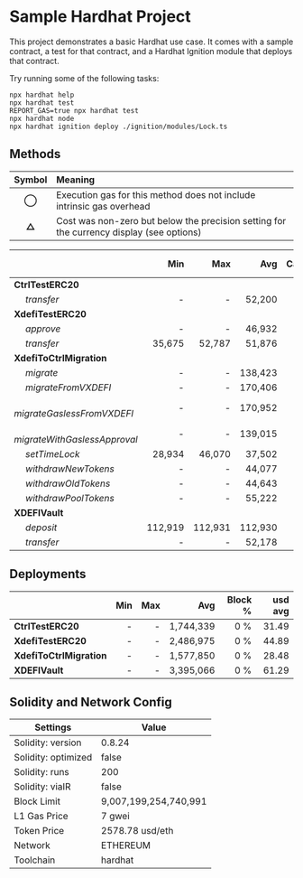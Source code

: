 # Sample Hardhat Project

This project demonstrates a basic Hardhat use case. It comes with a sample contract, a test for that contract, and a Hardhat Ignition module that deploys that contract.

Try running some of the following tasks:

```shell
npx hardhat help
npx hardhat test
REPORT_GAS=true npx hardhat test
npx hardhat node
npx hardhat ignition deploy ./ignition/modules/Lock.ts
```


## Methods
| **Symbol** | **Meaning**                                                                              |
| :--------: | :--------------------------------------------------------------------------------------- |
|    **◯**   | Execution gas for this method does not include intrinsic gas overhead                    |
|    **△**   | Cost was non-zero but below the precision setting for the currency display (see options) |

|                                     |     Min |     Max |     Avg | Calls | usd avg |
| :---------------------------------- | ------: | ------: | ------: | ----: | ------: |
| **CtrlTestERC20**                   |         |         |         |       |         |
|        *transfer*                   |       - |       - |  52,200 |    24 |    0.94 |
| **XdefiTestERC20**                  |         |         |         |       |         |
|        *approve*                    |       - |       - |  46,932 |     6 |    0.85 |
|        *transfer*                   |  35,675 |  52,787 |  51,876 |    19 |    0.94 |
| **XdefiToCtrlMigration**            |         |         |         |       |         |
|        *migrate*                    |       - |       - | 138,423 |     5 |    2.50 |
|        *migrateFromVXDEFI*          |       - |       - | 170,406 |     5 |    3.08 |
|        *migrateGaslessFromVXDEFI*   |       - |       - | 170,952 |     5 |    3.09 |
|        *migrateWithGaslessApproval* |       - |       - | 139,015 |     5 |    2.51 |
|        *setTimeLock*                |  28,934 |  46,070 |  37,502 |     2 |    0.68 |
|        *withdrawNewTokens*          |       - |       - |  44,077 |     1 |    0.80 |
|        *withdrawOldTokens*          |       - |       - |  44,643 |     1 |    0.81 |
|        *withdrawPoolTokens*         |       - |       - |  55,222 |     1 |    1.00 |
| **XDEFIVault**                      |         |         |         |       |         |
|        *deposit*                    | 112,919 | 112,931 | 112,930 |    12 |    2.04 |
|        *transfer*                   |       - |       - |  52,178 |     2 |    0.94 |

## Deployments
|                          | Min | Max  |       Avg | Block % | usd avg |
| :----------------------- | --: | ---: | --------: | ------: | ------: |
| **CtrlTestERC20**        |   - |    - | 1,744,339 |     0 % |   31.49 |
| **XdefiTestERC20**       |   - |    - | 2,486,975 |     0 % |   44.89 |
| **XdefiToCtrlMigration** |   - |    - | 1,577,850 |     0 % |   28.48 |
| **XDEFIVault**           |   - |    - | 3,395,066 |     0 % |   61.29 |

## Solidity and Network Config
| **Settings**        | **Value**             |
| ------------------- | --------------------- |
| Solidity: version   | 0.8.24                |
| Solidity: optimized | false                 |
| Solidity: runs      | 200                   |
| Solidity: viaIR     | false                 |
| Block Limit         | 9,007,199,254,740,991 |
| L1 Gas Price        | 7 gwei                |
| Token Price         | 2578.78 usd/eth       |
| Network             | ETHEREUM              |
| Toolchain           | hardhat               |



